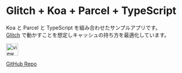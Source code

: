 # Glitch + Koa + Parcel + TypeScript

Koa と Parcel と TypeScript を組み合わせたサンプルアプリです。<br />
[Glitch](https://glitch.com) で動かすことを想定しキャッシュの持ち方を最適化しています。

<a href="https://glitch.com/edit/?utm_content=project_glitch-koa-parcel&utm_source=view_source&utm_medium=button&utm_campaign=glitchButton#!/glitch-koa-parcel">
  <img src="https://cdn.glitch.com/2bdfb3f8-05ef-4035-a06e-2043962a3a13%2Fview-source%402x.png?1513093958802" alt="view source" height="33">
</a>

[GitHub Repo](https://github.com/ci7lus/glitch-koa-parcel)
